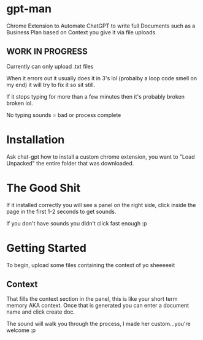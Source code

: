 # gpt-man
Chrome Extension to Automate ChatGPT to write full Documents such as a Business Plan based on Context you give it via file uploads

## WORK IN PROGRESS

Currently can only upload .txt files

When it errors out it usually does it in 3's lol (probalby a loop code smell on my end) it will try to fix it so sit still.

If it stops typing for more than a few minutes then it's probably broken broken lol.

No typing sounds = bad or process complete

# Installation

Ask chat-gpt how to install a custom chrome extension, you want to "Load Unpacked" the entire folder that was downloaded.

# The Good Shit

If it installed correctly you will see a panel on the right side, click inside the page in the first 1-2 seconds to get sounds.

If you don't have sounds you didn't click fast enough :p

# Getting Started

To begin, upload some files containing the context of yo sheeeeeit

## Context

That fills the context section in the panel, this is like your short term memory AKA context. Once that is generated you can enter a document name and click create doc.

The sound will walk you through the process, I made her custom...you're welcome :p
